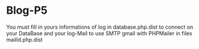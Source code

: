 # Blog-P5

You must fill in yours informations of log in database.php.dist to connect on your DataBase and your log-Mail to use SMTP gmail with PHPMailer in files mailId.php.dist
